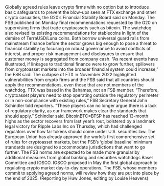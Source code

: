Globally agreed rules leave crypto firms with no option but to introduce basic safeguards to prevent the blow-ups seen at FTX exchange and other crypto casualties, the G20’s Financial Stability Board said on Monday.
The FSB published on Monday final recommendations requested by the G20 on supervising firms that trade cryptoassets such as bitcoin. The watchdog also revised its existing recommendations for stablecoins in light of the demise of TerraUSD/Luna coins.
Both borrow universal guard rails from mainstream finance before the sector grows big enough to pose a threat to financial stability by focusing on robust governance to avoid conflicts of interest, and proper risk management and disclosures to ensure that customer money is segregated from company cash.
“As recent events have illustrated, if linkages to traditional finance were to grow further, spillovers from cryptoasset markets into the broader financial system could increase,” the FSB said.
The collapse of FTX in November 2022 highlighted vulnerabilities from crypto firms and the FSB said that all countries should apply the recommendations, even those that are not members of the watchdog. FTX was based in the Bahamas, not an FSB member.
“Therefore, cryptoasset players need to stop operating outside the regulatory perimeter or in non-compliance with existing rules,” FSB Secretary General John Schindler told reporters.
“These players can no longer argue there is a lack of regulatory clarity, as our framework makes clear the standards that should apply.” Schindler said.
BitcoinBTC=BTSP has reached 13-month highs as the sector recovers from last year’s rout, bolstered by a landmark legal victory for Ripple Labs Inc on Thursday, which had challenged regulators over how far tokens should come under U.S. securities law.
The European Union has already approved the world’s first comprehensive set of rules for cryptoasset markets, but the FSB’s ‘global baseline’ minimum standards are designed to accommodate jurisdictions that want to go further.
The FSB norms are expected to be made more granular by additional measures from global banking and securities watchdogs Basel Committee and IOSCO.
IOSCO proposed in May the first global approach to regulating crypto market day-to-day operations.
The FSB, whose members commit to applying agreed norms, will review how they are put into place by the end of 2025.
(Reporting by Huw Jones, editing by Louise Heavens)